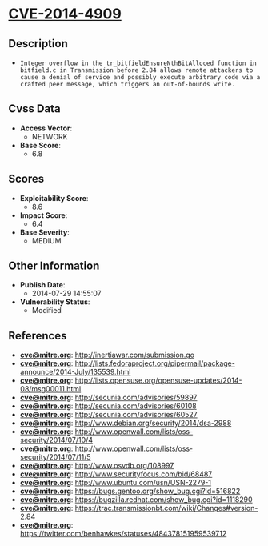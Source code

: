 
# [CVE-2014-4909](http://inertiawar.com/submission.go)

## Description

- `Integer overflow in the tr_bitfieldEnsureNthBitAlloced function in bitfield.c in Transmission before 2.84 allows remote attackers to cause a denial of service and possibly execute arbitrary code via a crafted peer message, which triggers an out-of-bounds write.`

## Cvss Data

- **Access Vector**:
  - NETWORK
- **Base Score**:
  - 6.8

## Scores

- **Exploitability Score**:
  - 8.6
- **Impact Score**:
  - 6.4
- **Base Severity**:
  - MEDIUM

## Other Information

- **Publish Date**:
  - 2014-07-29 14:55:07
- **Vulnerability Status**:
  - Modified

## References

- **cve@mitre.org**: http://inertiawar.com/submission.go
- **cve@mitre.org**: http://lists.fedoraproject.org/pipermail/package-announce/2014-July/135539.html
- **cve@mitre.org**: http://lists.opensuse.org/opensuse-updates/2014-08/msg00011.html
- **cve@mitre.org**: http://secunia.com/advisories/59897
- **cve@mitre.org**: http://secunia.com/advisories/60108
- **cve@mitre.org**: http://secunia.com/advisories/60527
- **cve@mitre.org**: http://www.debian.org/security/2014/dsa-2988
- **cve@mitre.org**: http://www.openwall.com/lists/oss-security/2014/07/10/4
- **cve@mitre.org**: http://www.openwall.com/lists/oss-security/2014/07/11/5
- **cve@mitre.org**: http://www.osvdb.org/108997
- **cve@mitre.org**: http://www.securityfocus.com/bid/68487
- **cve@mitre.org**: http://www.ubuntu.com/usn/USN-2279-1
- **cve@mitre.org**: https://bugs.gentoo.org/show_bug.cgi?id=516822
- **cve@mitre.org**: https://bugzilla.redhat.com/show_bug.cgi?id=1118290
- **cve@mitre.org**: https://trac.transmissionbt.com/wiki/Changes#version-2.84
- **cve@mitre.org**: https://twitter.com/benhawkes/statuses/484378151959539712
